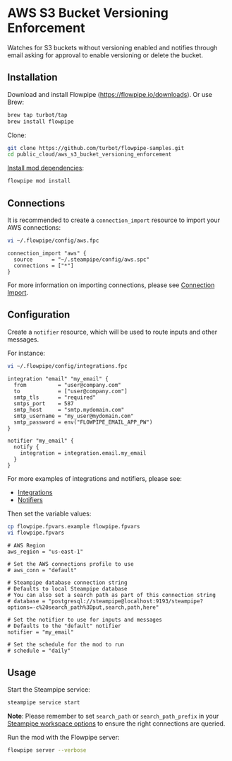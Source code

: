 # AWS S3 Bucket Versioning Enforcement

Watches for S3 buckets without versioning enabled and notifies through email asking for approval to enable versioning or delete the bucket.

## Installation

Download and install Flowpipe (https://flowpipe.io/downloads). Or use Brew:

```sh
brew tap turbot/tap
brew install flowpipe
```

Clone:

```sh
git clone https://github.com/turbot/flowpipe-samples.git
cd public_cloud/aws_s3_bucket_versioning_enforcement
```

[Install mod dependencies](https://flowpipe.io/docs/build/mod-dependencies#mod-dependencies):

```sh
flowpipe mod install
```

## Connections

It is recommended to create a `connection_import` resource to import your AWS connections:

```sh
vi ~/.flowpipe/config/aws.fpc
```

```hcl
connection_import "aws" {
  source      = "~/.steampipe/config/aws.spc"
  connections = ["*"]
}
```

For more information on importing connections, please see [Connection Import](https://flowpipe.io/docs/reference/config-files/connection-import).

## Configuration

Create a `notifier` resource, which will be used to route inputs and other messages.

For instance:

```sh
vi ~/.flowpipe/config/integrations.fpc
```

```hcl
integration "email" "my_email" {
  from          = "user@company.com"
  to            = ["user@company.com"]
  smtp_tls      = "required"
  smtps_port    = 587
  smtp_host     = "smtp.mydomain.com"
  smtp_username = "my_user@mydomain.com"
  smtp_password = env("FLOWPIPE_EMAIL_APP_PW")
}

notifier "my_email" {
  notify {
    integration = integration.email.my_email
  }
}
```

For more examples of integrations and notifiers, please see:
- [Integrations](https://flowpipe.io/docs/reference/config-files/integration)
- [Notifiers](https://flowpipe.io/docs/reference/config-files/notifier)

Then set the variable values:

```sh
cp flowpipe.fpvars.example flowpipe.fpvars
vi flowpipe.fpvars
```

```hcl
# AWS Region
aws_region = "us-east-1"

# Set the AWS connections profile to use
# aws_conn = "default"

# Steampipe database connection string
# Defaults to local Steampipe database
# You can also set a search path as part of this connection string
# database = "postgresql://steampipe@localhost:9193/steampipe?options=-c%20search_path%3Dput,search,path,here"

# Set the notifier to use for inputs and messages
# Defaults to the "default" notifier
notifier = "my_email"

# Set the schedule for the mod to run
# schedule = "daily"

```

## Usage

Start the Steampipe service:

```sh
steampipe service start
```

**Note**: Please remember to set `search_path` or `search_path_prefix` in your [Steampipe workspace options](https://steampipe.io/docs/reference/config-files/workspace) to ensure the right connections are queried.

Run the mod with the Flowpipe server:

```sh
flowpipe server --verbose
```
